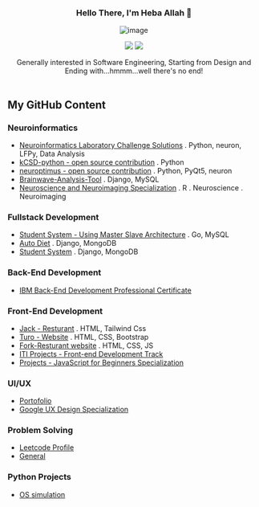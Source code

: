 <div align="center">
  
  ### Hello There, I'm Heba Allah 👋  
  ![image](https://github.com/hebamuh68/hebamuh68/assets/69214737/efb4103b-054b-4b80-91d9-d221323617b7)

  [![](https://komarev.com/ghpvc/?username=hebamuh68&color=blue&label=Profile%20Views)](https://github.com/hebamuh68/hebamuh68)
  [![](https://img.shields.io/github/followers/hebamuh68?label=GitHub%20Followers)](https://github.com/hebamuh68/hebamuh68)
  
  Generally interested in Software Engineering, Starting from Design and <br> Ending with...hmmm...well there's no end!<br><br>
</div>



My GitHub Content 
-----------------------------------------------------


<h3>Neuroinformatics</h3>

-  [Neuroinformatics Laboratory Challenge Solutions](https://github.com/hebamuh68/Laboratory-of-Neuroinformatics) . Python, neuron, LFPy, Data Analysis
-  [kCSD-python - open source contribution](https://github.com/hebamuh68/kCSD-python) . Python
-  [neuroptimus - open source contribution](https://github.com/hebamuh68/neuroptimus) . Python, PyQt5, neuron
-  [Brainwave-Analysis-Tool](https://github.com/hebamuh68/Brainwave-Analysis-Tool) . Django, MySQL
-  [Neuroscience and Neuroimaging Specialization](https://github.com/hebamuh68/Neuroscience-and-Neuroimaging-Specialization) . R . Neuroscience . Neuroimaging



<h3>Fullstack Development</h3>

   -  [Student System - Using Master Slave Architecture](https://github.com/hebamuh68/Go-lang/tree/main/GFS/GFS%20v1.3.html) . Go, MySQL
   -  [Auto Diet](https://github.com/hebamuh68/Auto_Diet/tree/main) . Django, MongoDB
   -  [Student System](https://github.com/hebamuh68/MongoDB) . Django, MongoDB


<h3>Back-End Development</h3>

   -  [IBM Back-End Development Professional Certificate ](https://github.com/hebamuh68/IBM-Back-End-Development-Professional-Certificate)


<h3>Front-End Development</h3>

   -  [Jack - Resturant](https://github.com/hebamuh68/Jack-Restaurant) . HTML, Tailwind Css
   -  [Turo - Website](https://github.com/hebamuh68/Turo) . HTML, CSS, Bootstrap
   -  [Fork-Resturant website](https://github.com/hebamuh68/Fork) . HTML, CSS, JS
   -  [ITI Projects - Front-end Development Track](https://github.com/hebamuh68/ITI-Projects)
   -  [Projects - JavaScript for Beginners Specialization](https://github.com/hebamuh68/JavaScript-for-Beginners-Specialization/blob/main/README.md)


<h3>UI/UX</h3>

   -  [Portofolio](https://www.behance.net/hebamohamed3)
   -  [Google UX Design Specialization](https://young-archer-ce0.notion.site/UX-ec0d515875f7481f9200c5fc867310ad)
  
  
<h3>Problem Solving</h3>

   -  [Leetcode Profile](https://leetcode.com/Heba_Allah/)
   -  [General](https://github.com/hebamuh68/Problem-Solving)

  
<h3>Python Projects</h3>

   -  [OS simulation](https://github.com/hebamuh68/CS-Projects/tree/main/Operation%20system%20simulation)

  



   
